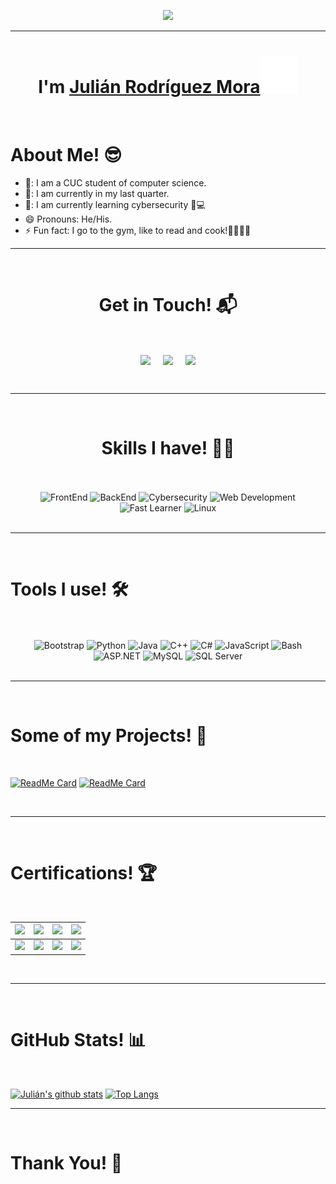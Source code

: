 <p align="center">
  <img src="https://miro.medium.com/max/2048/1*OohqW5DGh9CQS4hLY5FXzA.png" height="230"/>
</p>
<hr>
<h1 align="center">I'm <a href="https://github.com/Aryagm">Julián Rodríguez Mora<a><img src="https://github.com/Kathryn-Jie/Kathryn-Jie/blob/main/wave.gif" width="60px"/></h1>
<Br>
<h1>About Me! 😎</h1>

- 🏫: I am a CUC student of computer science.
- 🔭: I am currently in my last quarter.
- 🌱: I am currently learning cybersecurity 🧠💻
- 😄 Pronouns: He/His.
- ⚡ Fun fact: I go to the gym, like to read and cook!🏋️‍♂️📖🍜
  
<hr>
<Br>
<h1 align="center">Get in Touch! 📬</h1>
<Br>
<p align="center">
<a href="https://www.linkedin.com/in/jose-julian/" target="blank"><img align="center" src="https://img.shields.io/badge/Julián Rodríguez Mora-0077B5?style=for-the-badge&logo=linkedin&logoColor=white" /></a> &nbsp;&nbsp;&nbsp;  
<a href="mailto:josejulianrm8@gmail.com" target="blank"><img align="center" src="https://img.shields.io/badge/josejulianrm8@gmail.com-D14836?style=for-the-badge&logo=gmail&logoColor=white" /></a>    &nbsp;&nbsp;&nbsp;       
<a href="https://github.com/def-jota21" target="blank"><img align="center" src="https://img.shields.io/badge/DefJota21-100000?style=for-the-badge&logo=github&logoColor=white" /></a>
</p>
  
<Br>
<hr>
<Br>
<h1 align="center">Skills I have! 🤸‍♂</h1>
<Br>
  
<div align="center">
  <br>
  <img src="https://img.shields.io/badge/FrontEnd-brightgreen?style=for-the-badge" alt="FrontEnd">
  <img src="https://img.shields.io/badge/BackEnd-brightgreen?style=for-the-badge" alt="BackEnd">
  <img src="https://img.shields.io/badge/Cybersecurity-brightgreen?style=for-the-badge" alt="Cybersecurity">
  <img src="https://img.shields.io/badge/Web%20Development-red?style=for-the-badge" alt="Web Development">
  <img src="https://img.shields.io/badge/Fast%20Learner-blue?style=for-the-badge" alt="Fast Learner">
  <img src="https://img.shields.io/badge/Linux-red?style=for-the-badge" alt="Linux">
  <br>
</div>

  
  
<Br>
<hr>
<Br>
<h1>Tools I use! 🛠️</h1>
<Br>
 
<div  align="center">
  <br>
  <img src="https://img.shields.io/badge/Bootstrap-563D7C?style=for-the-badge&logo=bootstrap&logoColor=white" alt="Bootstrap">
  <img src="https://img.shields.io/badge/Python-3776AB?style=for-the-badge&logo=python&logoColor=white" alt="Python">
  <img src="https://img.shields.io/badge/Java-007396?style=for-the-badge&openjdk&logoColor=white" alt="Java">
  <img src="https://img.shields.io/badge/C++-00599C?style=for-the-badge&logo=c%2B%2B&logoColor=white" alt="C++">
  <img src="https://img.shields.io/badge/C%23-239120?style=for-the-badge&logo=csharp&logoColor=white" alt="C#">
  <img src="https://img.shields.io/badge/JavaScript-F7DF1E?style=for-the-badge&logo=javascript&logoColor=black" alt="JavaScript">
  <img src="https://img.shields.io/badge/Bash-4EAA25?style=for-the-badge&logo=gnu-bash&logoColor=white" alt="Bash">
  <img src="https://img.shields.io/badge/ASP.NET-512BD4?style=for-the-badge&logo=dotnet&logoColor=white" alt="ASP.NET">
  <img src="https://img.shields.io/badge/MySQL-4479A1?style=for-the-badge&logo=mysql&logoColor=white" alt="MySQL">
  <img src="https://img.shields.io/badge/Microsoft%20SQL%20Server-CC2927?style=for-the-badge&logo=microsoftsqlserver&logoColor=white" alt="SQL Server">
  <br>
</div>

  

<Br>
<hr>
<Br>
<h1>Some of my Projects! 🎨</h1>
<Br>
  
[![ReadMe Card](https://github-readme-stats.vercel.app/api/pin/?username=def-jota21&repo=ProyectoTravelNest)](https://github.com/def-jota21/ProyectoTravelNest)
[![ReadMe Card](https://github-readme-stats.vercel.app/api/pin/?username=def-jota21&repo=EncrypMessage)](https://github.com/def-jota21/EncrypMessage)

<Br>
<hr>
<Br>
<h1>Certifications! 🏆</h1>
<Br>
  
|[![](https://img.shields.io/badge/Python%20Essentials%201-red?style=for-the-badge)](https://www.credly.com/badges/65c0cd62-fc51-48f0-922b-1c75d8de7b2e/public_url)|[![](https://img.shields.io/badge/Ethical%20Hacking%20Essentials%20(EHE)-blue?style=for-the-badge)](https://codered.eccouncil.org/certificate/aae47bb1-3833-45de-b3f0-2d20989694fe?logged=true)|[![](https://img.shields.io/badge/SQL%20SERVER%20DATABASE%20ADMINISTRATOR%202019-green?style=for-the-badge)](https://app.edutin.com/verify/7522784)|[![](https://img.shields.io/badge/SFPC™-orange?style=for-the-badge)](https://www.credly.com/badges/e959ec7d-8659-490c-bf8c-a0376f5e8734/public_url)|
|---|---|---|---|
|[![](https://img.shields.io/badge/Digital%20Forensics%20Essentials-orange?style=for-the-badge)](https://codered.eccouncil.org/certificate/aae47bb1-3833-45de-b3f0-2d20989694fe?logged=true)|[![](https://img.shields.io/badge/Introduction%20to%20Cybersecurity-purple?style=for-the-badge)](https://www.credly.com/badges/26c4fa29-ea50-4332-b481-a25358de0a42/public_url)|[![](https://img.shields.io/badge/Project%20Management:%20The%20Basics%20for%20Success-red?style=for-the-badge)](https://www.coursera.org/account/accomplishments/verify/QNFABM3PU8FV)|[![](https://img.shields.io/badge/Master%20in%20JavaScript-yellow?style=for-the-badge)](https://www.udemy.com/certificate/UC-9c59557c-a02a-4dde-b063-6472c93eb049/)|
  
 

<Br>
<hr>
<Br>
<h1>GitHub Stats! 📊</h1>
<Br>
  
[![Julián's github stats](https://github-readme-stats.vercel.app/api?username=def-jota21&show_icons=true&theme=merko)](https://github.com/Aryagm/github-readme-stats) [![Top Langs](https://github-readme-stats.vercel.app/api/top-langs/?username=def-jota21&layout=compact&theme=merko)](https://github.com/def-jota21/github-readme-stats)


<hr>
<Br>
<h1>Thank You! 🤵 </h1>
<Br>
